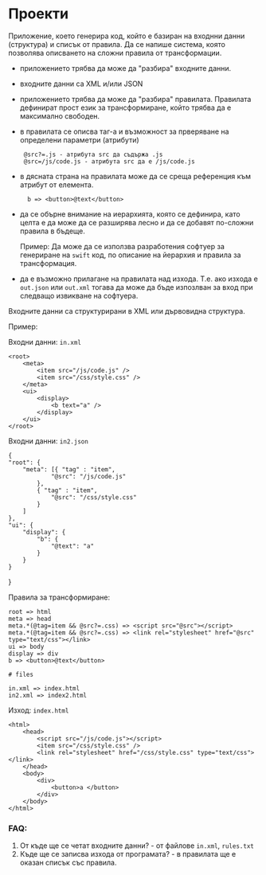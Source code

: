 # Проекти


Приложение, което генерира код, който е базиран на входнни данни (структура) и списък от правила. Да се напише система, която позволява описването на сложни правила от трансформации.

* приложението трябва да може да "разбира" входните данни.
* входните данни са XML и/или JSON
* приложението трябва да може да "разбира" правилата. Правилата дефинират прост език за трансформиране, който трябва да е максимално свободен.
*  в правилата се описва таг-а и възможност за прверяване на определени параметри (атрибути)
		
		@src?=.js - атрибута src да съдържа .js
		@src=/js/code.js - атрибута src да e /js/code.js
		
* в дясната страна на правилата може да се среща референция към атрибут от елемента.
	
		b => <button>@text</button>
* да се обърне внимание на иерархията, която се дефинира, като целта е да може да се разширява лесно и да се добавят по-сложни правила в бъдеще.

	Пример: Да може да се използва разработения софтуер за генериране на `swift` код, по описание на йерархия и правила за трансформация.

* да е възможно прилагане на правилата над изхода. Т.е. ако изхода е `out.json` или `out.xml` тогава да може да бъде изпозлван за вход при следващо извикване на софтуера.




Входните данни са структурирани в XML или дървовидна структура.


Пример:

Входни данни: `in.xml`

	<root>
		<meta>
			<item src="/js/code.js" />
			<item src="/css/style.css" />
		</meta>
		<ui>
			<display>
				<b text="a" />
			</display>
		</ui>
	</root>

Входни данни: `in2.json`

	{
	"root": {
		"meta": [{ "tag" : "item",
				"@src": "/js/code.js"
			},
			{ "tag" : "item",
				"@src": "/css/style.css"
			}
		]
	},
	"ui": {
		"display": {
			"b": {
				"@text": "a"
			}
		}
	}
}
	
Правила за трансформиране:

	root => html
	meta => head
	meta.*(@tag=item && @src?=.css) => <script src="@src"></script>
	meta.*(@tag=item && @src?=.css) => <link rel="stylesheet" href="@src" type="text/css"></link>
	ui => body
	display => div
	b => <button>@text</button>

	# files

	in.xml => index.html
	in2.xml => index2.html
    

Изход: `index.html`
	
	<html>
		<head>
			<script src="/js/code.js"></script>
			<item src="/css/style.css" />
			<link rel="stylesheet" href="/css/style.css" type="text/css"></link>
		</head>
		<body>
			<div>
				<button>a </button>
			</div>
		</body>
	</html>

### FAQ:

1. От къде ще се четат входните данни? - от файлове `in.xml`, `rules.txt`
2. Къде ще се записва изхода от програмата? - в правилата ще е оказан списък със правила.
